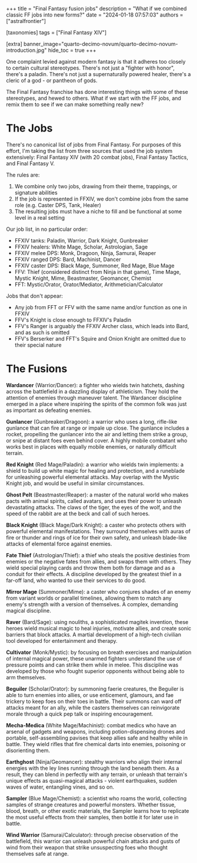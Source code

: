 +++
title = "Final Fantasy fusion jobs"
description = "What if we combined classic FF jobs into new forms?"
date = "2024-01-18 07:57:03"
authors = ["astralfrontier"]

[taxonomies]
tags = ["Final Fantasy XIV"]

[extra]
banner_image="quarto-decimo-novum/quarto-decimo-novum-introduction.jpg"
hide_toc = true
+++

One complaint levied against modern fantasy is that it adheres too closely to certain cultural stereotypes.
There's not just a "fighter with honor", there's a paladin.
There's not just a supernaturally powered healer, there's a cleric of a god - or pantheon of gods.

The Final Fantasy franchise has done interesting things with some of these stereotypes,
and hewed to others. What if we start with the FF jobs, and remix them to see if we can make something really new?

<!-- more -->

# The Jobs

There's no canonical list of jobs from Final Fantasy. For purposes of this effort,
I'm taking the list from three sources that used the job system extensively:
Final Fantasy XIV (with 20 combat jobs), Final Fantasy Tactics, and Final Fantasy V.

The rules are:

1. We combine only two jobs, drawing from their theme, trappings, or signature abilities
2. If the job is represented in FFXIV, we don't combine jobs from the same role (e.g. Caster DPS, Tank, Healer)
3. The resulting jobs must have a niche to fill and be functional at some level in a real setting

Our job list, in no particular order:

- FFXIV tanks: Paladin, Warrior, Dark Knight, Gunbreaker
- FFXIV healers: White Mage, Scholar, Astrologian, Sage
- FFXIV melee DPS: Monk, Dragoon, Ninja, Samurai, Reaper
- FFXIV ranged DPS: Bard, Machinist, Dancer
- FFXIV caster DPS: Black Mage, Summoner, Red Mage, Blue Mage
- FFV: Thief (considered distinct from Ninja in that game), Time Mage, Mystic Knight, Mime, Beastmaster, Geomancer, Chemist
- FFT: Mystic/Orator, Orator/Mediator, Arithmetician/Calculator

Jobs that don't appear:
- Any job from FFT or FFV with the same name and/or function as one in FFXIV
- FFV's Knight is close enough to FFXIV's Paladin
- FFV's Ranger is arguably the FFXIV Archer class, which leads into Bard, and as such is omitted
- FFV's Berserker and FFT's Squire and Onion Knight are omitted due to their special nature

# The Fusions

**Wardancer** (Warrior/Dancer): a fighter who wields twin hatchets, dashing across the battlefield
in a dazzling display of athleticism. They hold the attention of enemies through maneuver talent.
The Wardancer discipline emerged in a place where inspiring the spirits of the common folk
was just as important as defeating enemies.

**Gunlancer** (Gunbreaker/Dragoon): a warrior who uses a long, rifle-like gunlance that can fire at range
or impale up close. The gunlance includes a rocket, propelling the gunlancer into the air and letting them
strike a group, or snipe at distant foes even behind cover. A highly mobile combatant
who works best in places with equally mobile enemies, or naturally difficult terrain.

**Red Knight** (Red Mage/Paladin): a warrior who wields twin implements: a shield to build up white magic
for healing and protection, and a runeblade for unleashing powerful elemental attacks.
May overlap with the Mystic Knight job, and would be useful in similar circumstances.

**Ghost Pelt** (Beastmaster/Reaper): a master of the natural world who makes pacts with animal spirits, called avatars,
and uses their power to unleash devastating attacks. The claws of the tiger, the eyes of the wolf,
and the speed of the rabbit are at the beck and call of such heroes.

**Black Knight** (Black Mage/Dark Knight): a caster who protects others with powerful elemental manifestations.
They surround themselves with auras of fire or thunder and rings of ice for their own safety,
and unleash blade-like attacks of elemental force against enemies.

**Fate Thief** (Astrologian/Thief): a thief who steals the positive destinies from enemies or the negative fates from allies,
and swaps them with others. They wield special playing cards and throw them both for damage and as a conduit for their effects.
A discipline developed by the greatest thief in a far-off land, who wanted to use their services to do good.

**Mirror Mage** (Summoner/Mime): a caster who conjures shades of an enemy from variant worlds or parallel timelines,
allowing them to match any enemy's strength with a version of themselves. A complex, demanding magical discipline.

**Raver** (Bard/Sage): using nouliths, a sophisticated magitek invention, these heroes wield musical magic
to heal injuries, motivate allies, and create sonic barriers that block attacks.
A martial development of a high-tech civilian tool developed for entertainment and therapy.

**Cultivator** (Monk/Mystic): by focusing on breath exercises and manipulation of internal magical power,
these unarmed fighters understand the use of pressure points and can strike them while in melee.
This discipline was developed by those who fought superior opponents without being able to arm themselves.

**Beguiler** (Scholar/Orator): by summoning faerie creatures, the Beguiler is able to
turn enemies into allies, or use enticement, glamours, and fae trickery to keep foes on their toes
in battle. Their summons can ward off attacks meant for an ally, while the casters themselves
can reinvigorate morale through a quick pep talk or inspiring encouragement.

**Mecha-Medica** (White Mage/Machinist): combat medics who have an arsenal of gadgets and weapons,
including potion-dispensing drones and portable, self-assembling pavises that keep allies
safe and healthy while in battle. They wield rifles that fire chemical darts into enemies,
poisoning or disorienting them.

**Earthghost** (Ninja/Geomancer): stealthy warriors who align their internal energies with the ley lines
running through the land beneath them. As a result, they can blend in perfectly with any terrain,
or unleash that terrain's unique effects as quasi-magical attacks - violent earthquakes,
sudden waves of water, entangling vines, and so on.

**Sampler** (Blue Mage/Chemist): a scientist who roams the world, collecting samples of strange creatures
and powerful monsters. Whether tissue, blood, breath, or other exotic materials, the Sampler learns how
to replicate the most useful effects from their samples, then bottle it for later use in battle.

**Wind Warrior** (Samurai/Calculator): through precise observation of the battlefield,
this warrior can unleash powerful chain attacks and gusts of wind from their weapon
that strike unsuspecting foes who thought themselves safe at range.
